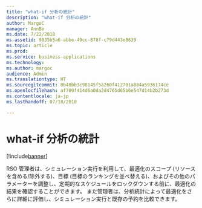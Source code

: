 ```yaml
---
title: "what-if 分析の統計"
description: "what-if 分析の統計"
author: MargoC
manager: AnnBe
ms.date: 7/22/2018
ms.assetid: 9835b5a6-abbe-49cc-878f-c79d443e8639
ms.topic: article
ms.prod: 
ms.service: business-applications
ms.technology: 
ms.author: margoc
audience: Admin
ms.translationtype: HT
ms.sourcegitcommit: 0b40bb3c98145f5a260f412701a884a5936174ce
ms.openlocfilehash: af709f414d6a0da2d4765d65b6e547d14b2b273d
ms.contentlocale: ja-jp
ms.lasthandoff: 07/18/2018

---
```

#  <a name="what-if-analysis-statistics"></a>what-if 分析の統計


[!include[banner](../../../../includes/banner.md)]

RSO 管理者は、シミュレーション実行を利用して、最適化のスコープ (リソースを含める/除外する)、目標 (目標のランキングを並べ替える)、およびその他のパラメーターを調整し、定期的なスケジュールをロックダウンする前に、最適化の結果を確認することができます。 また管理者は、分析統計によって最適化をさらに詳細に評価し、シミュレーション実行と既存の予約を比較できます。

